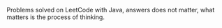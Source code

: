 Problems solved on LeetCode with Java, answers does not matter, what matters is the process of thinking.